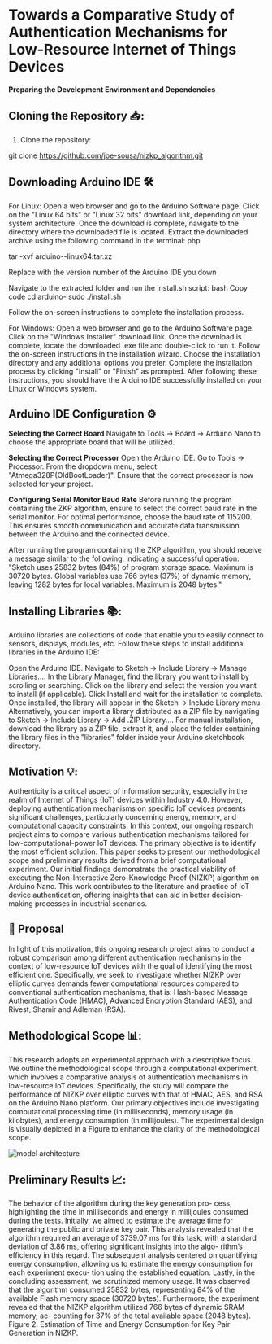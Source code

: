 # Towards a Comparative Study of Authentication Mechanisms for Low-Resource Internet of Things Devices

**Preparing the Development Environment and Dependencies**

## Cloning the Repository 📥:

1. Clone the repository:

git clone https://github.com/joe-sousa/nizkp_algorithm.git

## Downloading Arduino IDE 🛠️
For Linux:
Open a web browser and go to the Arduino Software page.
Click on the "Linux 64 bits" or "Linux 32 bits" download link, depending on your system architecture.
Once the download is complete, navigate to the directory where the downloaded file is located.
Extract the downloaded archive using the following command in the terminal:
php

tar -xvf arduino-<version>-linux64.tar.xz

Replace <version> with the version number of the Arduino IDE you down

Navigate to the extracted folder and run the install.sh script:
bash
Copy code
cd arduino-<version>
sudo ./install.sh

Follow the on-screen instructions to complete the installation process.

For Windows:
Open a web browser and go to the Arduino Software page.
Click on the "Windows Installer" download link.
Once the download is complete, locate the downloaded .exe file and double-click to run it.
Follow the on-screen instructions in the installation wizard.
Choose the installation directory and any additional options you prefer.
Complete the installation process by clicking "Install" or "Finish" as prompted.
After following these instructions, you should have the Arduino IDE successfully installed on your Linux or Windows system.

## Arduino IDE Configuration ⚙️

**Selecting the Correct Board**
Navigate to Tools -> Board -> Arduino Nano to choose the appropriate board that will be utilized.

**Selecting the Correct Processor**
Open the Arduino IDE.
Go to Tools -> Processor.
From the dropdown menu, select "Atmega328P(OldBootLoader)".
Ensure that the correct processor is now selected for your project.

**Configuring Serial Monitor Baud Rate**
Before running the program containing the ZKP algorithm, ensure to select the correct baud rate in the serial monitor. For optimal performance, choose the baud rate of 115200. This ensures smooth communication and accurate data transmission between the Arduino and the connected device.

After running the program containing the ZKP algorithm, you should receive a message similar to the following, indicating a successful operation:
"Sketch uses 25832 bytes (84%) of program storage space. Maximum is 30720 bytes.
Global variables use 766 bytes (37%) of dynamic memory, leaving 1282 bytes for local variables. Maximum is 2048 bytes."

## Installing Libraries 📚:
Arduino libraries are collections of code that enable you to easily connect to sensors, displays, modules, etc. Follow these steps to install additional libraries in the Arduino IDE:

Open the Arduino IDE.
Navigate to Sketch -> Include Library -> Manage Libraries....
In the Library Manager, find the library you want to install by scrolling or searching.
Click on the library and select the version you want to install (if applicable).
Click Install and wait for the installation to complete.
Once installed, the library will appear in the Sketch -> Include Library menu.
Alternatively, you can import a library distributed as a ZIP file by navigating to Sketch -> Include Library -> Add .ZIP Library....
For manual installation, download the library as a ZIP file, extract it, and place the folder containing the library files in the "libraries" folder inside your Arduino sketchbook directory.


## Motivation 💡:
Authenticity is a critical aspect of information security, especially in the realm of Internet of Things (IoT) devices within Industry 4.0. 
However, deploying authentication mechanisms on specific IoT devices presents significant challenges, particularly concerning energy, memory,
and computational capacity constraints. In this context, our ongoing research project aims to compare various authentication mechanisms tailored
for low-computational-power IoT devices. The primary objective is to identify the most efficient solution. This paper seeks to present our methodological
scope and preliminary results derived from a brief computational experiment. Our initial findings demonstrate the practical viability of executing the 
Non-Interactive Zero-Knowledge Proof (NIZKP) algorithm on Arduino Nano. This work contributes to the literature and practice of IoT device authentication,
offering insights that can aid in better decision-making processes in industrial scenarios.

## 📍 Proposal
In light of this motivation, this ongoing research project aims to conduct a robust comparison among different authentication mechanisms in the context of
low-resource IoT devices with the goal of identifying the most efficient one. Specifically, we seek to investigate whether NIZKP over elliptic curves demands 
fewer computational resources compared to conventional authentication mechanisms, that is: Hash-based Message Authentication Code (HMAC), Advanced Encryption
Standard (AES), and Rivest, Shamir and Adleman (RSA).

## Methodological Scope 📊:

This research adopts an experimental approach with a descriptive focus. We outline the methodological scope through a computational experiment, which involves
a comparative analysis of authentication mechanisms in low-resource IoT devices. Specifically, the study will compare the performance of NIZKP over elliptic curves
with that of HMAC, AES, and RSA on the Arduino Nano platform. Our primary objectives include investigating computational processing time (in milliseconds), memory 
usage (in kilobytes), and energy consumption (in millijoules). The experimental design is visually depicted in a Figure to enhance the clarity of the methodological scope.

![model architecture](https://i.ibb.co/fpgpN0G/scope-methodology-paper-version.png)

## Preliminary Results 📈:

The behavior of the algorithm during the key generation pro-
cess, highlighting the time in milliseconds and energy in millijoules consumed during the
tests. Initially, we aimed to estimate the average time for generating the public and private
key pair. This analysis revealed that the algorithm required an average of 3739.07 ms for
this task, with a standard deviation of 3.86 ms, offering significant insights into the algo-
rithm’s efficiency in this regard. The subsequent analysis centered on quantifying energy
consumption, allowing us to estimate the energy consumption for each experiment execu-
tion using the established equation. Lastly, in the concluding assessment, we scrutinized
memory usage. It was observed that the algorithm consumed 25832 bytes, representing
84% of the available Flash memory space (30720 bytes). Furthermore, the experiment
revealed that the NIZKP algorithm utilized 766 bytes of dynamic SRAM memory, ac-
counting for 37% of the total available space (2048 bytes).
Figure 2. Estimation of Time and Energy Consumption for Key Pair Generation in
NIZKP.




